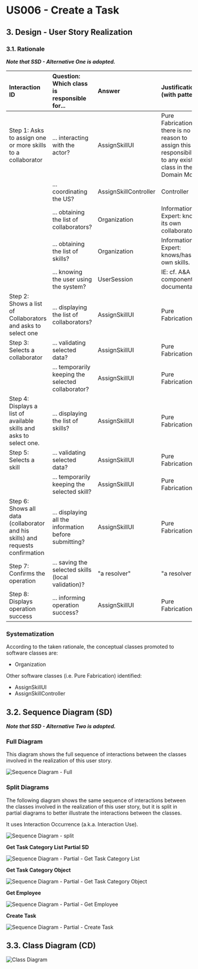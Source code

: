 # US006 - Create a Task

## 3. Design - User Story Realization

### 3.1. Rationale

_**Note that SSD - Alternative One is adopted.**_

| Interaction ID                                                                     | Question: Which class is responsible for...                  | Answer                | Justification (with patterns)                                                                                 |
|:-----------------------------------------------------------------------------------|:-------------------------------------------------------------|:----------------------|:--------------------------------------------------------------------------------------------------------------|
| Step 1: Asks to assign one or more skills to a collaborator  		                    | 	... interacting with the actor?                             | AssignSkillUI         | Pure Fabrication: there is no reason to assign this responsibility to any existing class in the Domain Model. |
| 			  		                                                                            | 	... coordinating the US?                                    | AssignSkillController | Controller                                                                                                    |
| 			  		                                                                            | 	... obtaining the list of collaborators?                    | Organization          | Information Expert: knows its own collaborators.                                                              |
|                                                                                    | ... obtaining the list of skills?                            | Organization          | Information Expert: knows/has its own skills.                                                                 |
| 			  		                                                                            | ... knowing the user using the system?                       | UserSession           | IE: cf. A&A component documentation.                                                                          |
| Step 2: Shows a list of Collaborators and asks to select one  		                   | ... displaying the list of collaborators?							             | AssignSkillUI         | Pure Fabrication                                                                                              |
| Step 3: Selects a collaborator  		                                                 | 	... validating selected data?                               | AssignSkillUI         | Pure Fabrication                                                                                              |
|                                                                                    | ... temporarily keeping the selected collaborator?           | AssignSkillUI         | Pure Fabrication                                                                                              |
| Step 4: Displays a list of available skills and asks to select one.  		            | 	... displaying the list of skills?                          | AssignSkillUI         | Pure Fabrication                                                                                              |
| Step 5: Selects a skill  		                                                        | 	... validating selected data?                               | AssignSkillUI         | Pure Fabrication                                                                                              |
|                                                                                    | ... temporarily keeping the selected skill?                  | AssignSkillUI         | Pure Fabrication                                                                                              |                                                                                              
| Step 6: Shows all data (collaborator and his skills) and requests confirmation  		 | 	... displaying all the information before submitting?						 | AssignSkillUI         | Pure Fabrication                                                                                              |              
| Step 7: Confirms the operation  		                                                 | 	... saving the selected skills (local validation)?          | "a resolver"          | "a resolver"                                                                                                  |
| Step 8: Displays operation success  		                                             | 	... informing operation success?                            | AssignSkillUI         | Pure Fabrication                                                                                              | 

### Systematization ##

According to the taken rationale, the conceptual classes promoted to software classes are:

* Organization


Other software classes (i.e. Pure Fabrication) identified:

* AssignSkillUI
* AssignSkillController

## 3.2. Sequence Diagram (SD)

_**Note that SSD - Alternative Two is adopted.**_

### Full Diagram

This diagram shows the full sequence of interactions between the classes involved in the realization of this user story.

![Sequence Diagram - Full](svg/us006-sequence-diagram-full.svg)

### Split Diagrams

The following diagram shows the same sequence of interactions between the classes involved in the realization of this
user story, but it is split in partial diagrams to better illustrate the interactions between the classes.

It uses Interaction Occurrence (a.k.a. Interaction Use).

![Sequence Diagram - split](svg/us006-sequence-diagram-split.svg)

**Get Task Category List Partial SD**

![Sequence Diagram - Partial - Get Task Category List](svg/us006-sequence-diagram-partial-get-task-category-list.svg)

**Get Task Category Object**

![Sequence Diagram - Partial - Get Task Category Object](svg/us006-sequence-diagram-partial-get-task-category.svg)

**Get Employee**

![Sequence Diagram - Partial - Get Employee](svg/us006-sequence-diagram-partial-get-employee.svg)

**Create Task**

![Sequence Diagram - Partial - Create Task](svg/us006-sequence-diagram-partial-create-task.svg)

## 3.3. Class Diagram (CD)

![Class Diagram](svg/us006-class-diagram.svg)